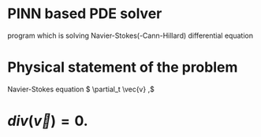 # PINN based PDE solver
program which is solving Navier-Stokes(-Cann-Hillard) differential equation

# Physical statement of the problem
Navier-Stokes equation
$ \partial_t \vec{v} ,$
# $div(\vec{v}) = 0.$

